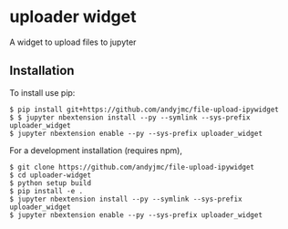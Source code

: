 uploader widget
===============================

A widget to upload files to jupyter

Installation
------------

To install use pip:

    $ pip install git+https://github.com/andyjmc/file-upload-ipywidget
    $ $ jupyter nbextension install --py --symlink --sys-prefix uploader_widget
    $ jupyter nbextension enable --py --sys-prefix uploader_widget


For a development installation (requires npm),

    $ git clone https://github.com/andyjmc/file-upload-ipywidget
    $ cd uploader-widget
    $ python setup build
    $ pip install -e .
    $ jupyter nbextension install --py --symlink --sys-prefix uploader_widget
    $ jupyter nbextension enable --py --sys-prefix uploader_widget
